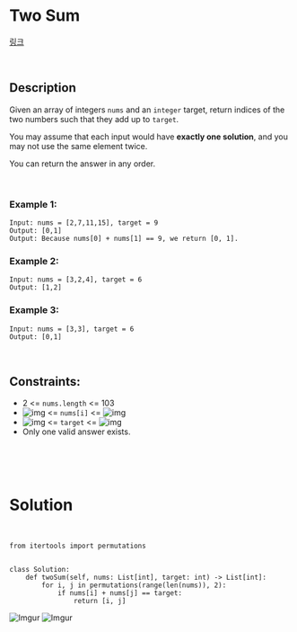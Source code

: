 # Two Sum

[링크](https://leetcode.com/problems/two-sum/)

<br>

## Description

Given an array of integers `nums` and an `integer` target, return indices of the two numbers such that they add up to `target`.

You may assume that each input would have **exactly one solution**, and you may not use the same element twice.

You can return the answer in any order.

<br>

### Example 1:

```
Input: nums = [2,7,11,15], target = 9
Output: [0,1]
Output: Because nums[0] + nums[1] == 9, we return [0, 1].
```

### Example 2:

```
Input: nums = [3,2,4], target = 6
Output: [1,2]
```

### Example 3:

```
Input: nums = [3,3], target = 6
Output: [0,1]
```

<br>

## Constraints: 

- 2 <= `nums.length` <= 103
- ![img](https://bit.ly/3tOUmDp) <= `nums[i]` <= ![img](https://bit.ly/38YatpX)
- ![img](https://bit.ly/3tOUmDp) <= `target` <= ![img](https://bit.ly/38YatpX)
- Only one valid answer exists.


<br>
<br>
<br>

# Solution

<br>

```
from itertools import permutations


class Solution:
    def twoSum(self, nums: List[int], target: int) -> List[int]:
        for i, j in permutations(range(len(nums)), 2):
            if nums[i] + nums[j] == target:
                return [i, j]
```
![Imgur](https://i.imgur.com/EWtwEja.png)
![Imgur](https://i.imgur.com/EFXfUMF.png)